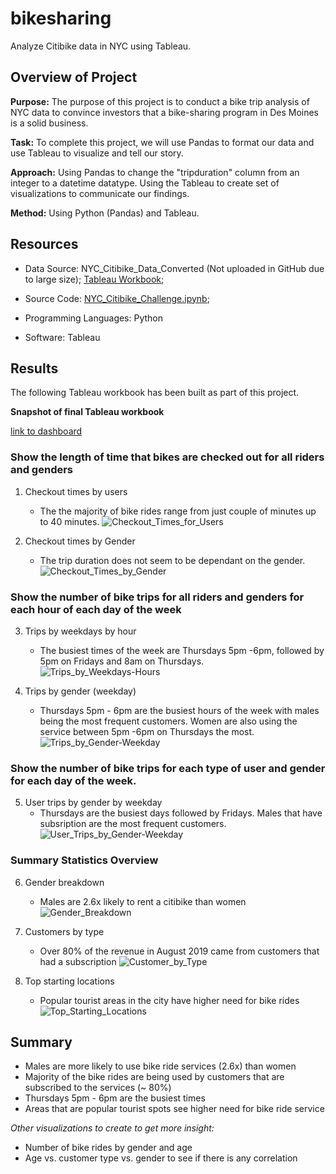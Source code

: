 # bikesharing
Analyze Citibike data in NYC using Tableau. 

## Overview of Project
**Purpose:**
The purpose of this project is to conduct a bike trip analysis of NYC data to convince investors that a bike-sharing program in Des Moines is a solid business.

**Task:** 
To complete this project, we will use Pandas  to format our data and use Tableau to visualize and tell our story.

**Approach:**
Using Pandas to change the "tripduration" column from an integer to a datetime datatype.
Using the Tableau to create set of visualizations to communicate our findings.

**Method:** Using Python (Pandas) and Tableau.


## Resources
- Data Source: NYC_Citibike_Data_Converted (Not uploaded in GitHub due to large size); [Tableau Workbook](https://public.tableau.com/profile/monika.spiritova#!/vizhome/NYCCitibikeRidesAnalysisChallenge/Story1?publish=yes); 

- Source Code: 
    [NYC_Citibike_Challenge.ipynb](NYC_Citibike_Challenge.ipynb); 

- Programming Languages: Python
- Software: Tableau

## Results

The following Tableau workbook has been built as part of this project.


**Snapshot of final Tableau workbook**

[link to dashboard](https://public.tableau.com/profile/monika.spiritova#!/vizhome/NYCCitibikeRidesAnalysisChallenge/Story1?publish=yes "Click to go to Tableau Workbook")

### Show the length of time that bikes are checked out for all riders and genders

1) Checkout times by users
    - The the majority of bike rides range from just couple of minutes up to 40 minutes.
![Checkout_Times_for_Users](Images/Checkout_Times_for_Users.png)

2) Checkout times by Gender
    - The trip duration does not seem to be dependant on the gender.
![Checkout_Times_by_Gender](Images/Checkout_Times_by_Gender.png)

### Show the number of bike trips for all riders and genders for each hour of each day of the week

3) Trips by weekdays by hour
    - The busiest times of the week are Thursdays 5pm -6pm, followed by 5pm on Fridays and 8am on Thursdays.
![Trips_by_Weekdays-Hours](Images/Trips_by_Weekdays-Hours.png)
  
4) Trips by gender (weekday)
    - Thursdays 5pm - 6pm are the busiest hours of the week with males being the most frequent customers. Women are also using the service between 5pm -6pm on Thursdays the most. 
![Trips_by_Gender-Weekday](Images/Trips_by_Gender-Weekday.png)

### Show the number of bike trips for each type of user and gender for each day of the week.

5) User trips by gender by weekday
    - Thursdays are the busiest days followed by Fridays. Males that have subsription are the most frequent customers.
![User_Trips_by_Gender-Weekday](Images/User_Trips_by_Gender-Weekday.png)

### Summary Statistics Overview

6) Gender breakdown
    - Males are 2.6x likely to rent a citibike than women
![Gender_Breakdown](Images/Gender_Breakdown.png)

7) Customers by type
    - Over 80% of the revenue in August 2019 came from customers that had a subscription
![Customer_by_Type](Images/Customer_by_Type.png)

8) Top starting locations
    - Popular tourist areas in the city have higher need for bike rides
![Top_Starting_Locations](Images/Top_Starting_Locations.png)

## Summary
- Males are more likely to use bike ride services (2.6x) than women
- Majority of the bike rides are being used by customers that are subscribed to the services (~ 80%)
- Thursdays 5pm - 6pm are the busiest times
- Areas that are popular tourist spots see higher need for bike ride service

*Other visualizations to create to get more insight:*
- Number of bike rides by gender and age 
- Age vs. customer type vs. gender to see if there is any correlation
